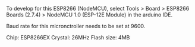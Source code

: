 To develop for this ESP8266 (NodeMCU), select Tools > Board > ESP8266 Boards (2.7.4) >
NodeMCU 1.0 (ESP-12E Module) in the arduino IDE.

Baud rate for this micronctroller needs to be set at 9600.

Chip: ESP8266EX
Crystal: 26MHz
Flash size: 4MB
